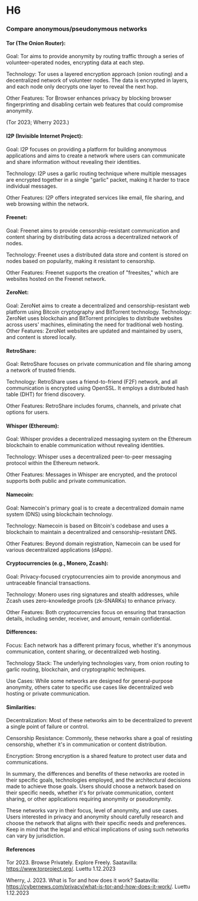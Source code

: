 # H6

### Compare anonymous/pseudonymous networks

#### Tor (The Onion Router):
Goal: Tor aims to provide anonymity by routing traffic through a series of volunteer-operated nodes, encrypting data at each step.

Technology: Tor uses a layered encryption approach (onion routing) and a decentralized network of volunteer nodes. The data is encrypted in layers, and each node only decrypts one layer to reveal the next hop.

Other Features: Tor Browser enhances privacy by blocking browser fingerprinting and disabling certain web features that could compromise anonymity.

(Tor 2023; Wherry 2023.)

#### I2P (Invisible Internet Project):
Goal: I2P focuses on providing a platform for building anonymous applications and aims to create a network where users can communicate and share information without revealing their identities.

Technology: I2P uses a garlic routing technique where multiple messages are encrypted together in a single "garlic" packet, making it harder to trace individual messages.

Other Features: I2P offers integrated services like email, file sharing, and web browsing within the network.

#### Freenet:
Goal: Freenet aims to provide censorship-resistant communication and content sharing by distributing data across a decentralized network of nodes.

Technology: Freenet uses a distributed data store and content is stored on nodes based on popularity, making it resistant to censorship.

Other Features: Freenet supports the creation of "freesites," which are websites hosted on the Freenet network.

#### ZeroNet:
Goal: ZeroNet aims to create a decentralized and censorship-resistant web platform using Bitcoin cryptography and BitTorrent technology.
Technology: ZeroNet uses blockchain and BitTorrent principles to distribute websites across users' machines, eliminating the need for traditional web hosting.
Other Features: ZeroNet websites are updated and maintained by users, and content is stored locally.

#### RetroShare:
Goal: RetroShare focuses on private communication and file sharing among a network of trusted friends.

Technology: RetroShare uses a friend-to-friend (F2F) network, and all communication is encrypted using OpenSSL. It employs a distributed hash table (DHT) for friend discovery.

Other Features: RetroShare includes forums, channels, and private chat options for users.

#### Whisper (Ethereum):
Goal: Whisper provides a decentralized messaging system on the Ethereum blockchain to enable communication without revealing identities.

Technology: Whisper uses a decentralized peer-to-peer messaging protocol within the Ethereum network.

Other Features: Messages in Whisper are encrypted, and the protocol supports both public and private communication.

#### Namecoin:
Goal: Namecoin's primary goal is to create a decentralized domain name system (DNS) using blockchain technology.

Technology: Namecoin is based on Bitcoin's codebase and uses a blockchain to maintain a decentralized and censorship-resistant DNS.

Other Features: Beyond domain registration, Namecoin can be used for various decentralized applications (dApps).

#### Cryptocurrencies (e.g., Monero, Zcash):
Goal: Privacy-focused cryptocurrencies aim to provide anonymous and untraceable financial transactions.

Technology: Monero uses ring signatures and stealth addresses, while Zcash uses zero-knowledge proofs (zk-SNARKs) to enhance privacy.

Other Features: Both cryptocurrencies focus on ensuring that transaction details, including sender, receiver, and amount, remain confidential.

#### Differences:

Focus: Each network has a different primary focus, whether it's anonymous communication, content sharing, or decentralized web hosting.

Technology Stack: The underlying technologies vary, from onion routing to garlic routing, blockchain, and cryptographic techniques.

Use Cases: While some networks are designed for general-purpose anonymity, others cater to specific use cases like decentralized web hosting or private communication.

#### Similarities:
Decentralization: Most of these networks aim to be decentralized to prevent a single point of failure or control.

Censorship Resistance: Commonly, these networks share a goal of resisting censorship, whether it's in communication or content distribution.

Encryption: Strong encryption is a shared feature to protect user data and communications.

In summary, the differences and benefits of these networks are rooted in their specific goals, technologies employed, and the architectural decisions made to achieve those goals. Users should choose a network based on their specific needs, whether it's for private communication, content sharing, or other applications requiring anonymity or pseudonymity.

These networks vary in their focus, level of anonymity, and use cases. Users interested in privacy and anonymity should carefully research and choose the network that aligns with their specific needs and preferences. Keep in mind that the legal and ethical implications of using such networks can vary by jurisdiction.

#### References
Tor 2023. Browse Privately. Explore Freely. Saatavilla: https://www.torproject.org/. Luettu 1.12.2023

Wherry, J. 2023. What is Tor and how does it work? Saatavilla: https://cybernews.com/privacy/what-is-tor-and-how-does-it-work/.  Luettu 1.12.2023
